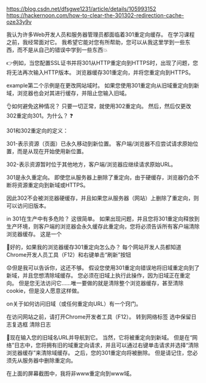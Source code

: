 https://blog.csdn.net/dfsgwe1231/article/details/105993152
https://hackernoon.com/how-to-clear-the-301302-redirection-cache-oze33y9v

我认为许多Web开发人员和服务器管理员都面临着301重定向缓存。 在学习课程之前，我经常面对它。
我希望它能对您有所帮助，您可以从我这里学到一些东西，而不是从自己的错误中学到一些东西💥

👉例如，当您配置SSL证书并将301从HTTP重定向到HTTPS时，出现了问题，您将无法再次输入HTTP版本。 浏览器缓存301重定向，并将您重定向到HTTPS。

example第二个示例是在更改网站域时。 如果您使用301重定向从旧域重定向到新域，浏览器也会对其进行缓存，并阻止您输入旧域。

👌如何避免这种情况？ 只要一切正常，就使用302重定向。 然后，然后仅更改302重定向301。为什么？ ❓

301和302重定向的定义：

301-表示资源（页面）已永久移动到新位置。 客户端/浏览器不应尝试请求原始位置，而是从现在开始使用新位置。

302-表示资源暂时位于其他地方，客户端/浏览器应继续请求原始URL。

301是永久重定向。 即使您从服务器上删除了重定向，由于硬缓存，浏览器仍会不断将资源重定向到新域或HTTPS。

因此302不会被浏览器硬缓存，并且如果您从服务器（网站）上删除了重定向，则可以访问旧版本。

in 301在生产中有多危险？ 这很简单。 如果出现问题，并且您将301重定向释放到生产环境，则客户端的浏览器会永久缓存此重定向，您将必须告诉所有客户端清除浏览器缓存。 这是一个

🤔好的，如果我的浏览器缓存301重定向怎么办？ 每个网站开发人员都知道Chrome开发人员工具（F12）和右键单击“刷新”按钮


😟但是我可以告诉你，这还不够。 假设您使用301重定向错误地将旧域重定向到了新域，并且您想清除域缓存。 您必须在旧域上执行此操作，因为旧域正在重定向。 但是您无法访问它……唯一要做的就是清除整个浏览器缓存，甚至清除cookie，但是没人愿意这样做。

on关于如何访问旧域（或任何重定向URL）有一个窍门。

在访问网站之前，请打开Chrome开发者工具（F12）。
转到网络标签
选中保留日志复选框
清除日志

🚀现在输入您的旧域名URL并导航到它。 当然，它将被重定向到新域。 但是在“网络”日志中，您将拥有旧的域重定向请求，并且可以通过右键单击请求并选择“清除浏览器缓存”来清除域缓存。 之后，您的301重定向将被删除。 但是请记住，您必须先从服务器中删除重定向。


在上面的屏幕截图中，我将非www重定向到www域。